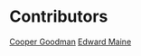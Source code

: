 
# Contributors

[Cooper Goodman](https://github.com/animeishot)
[Edward Maine](https://github.com/Egwarg123)
